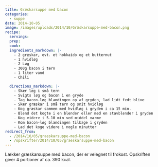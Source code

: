 ```yaml
---
title: Græskarsuppe med bacon
categories:
  - suppe
date: 2014-10-05
image: /images/uploads/2014/10/Græskarsuppe-med-bacon.png
recipe:
  servings:
  prep:
  cook:
  ingredients_markdown: |-
    - 2 græskar, evt. et hokkaido og et butternut
    - 1 hvidløg
    - 2 Løg
    - 300g bacon i tern
    - 1 liter vand
    - Chili

  directions_markdown: |-
    - Skær løg i små tern
    - Svigts løg og bacon i en gryde
    - Tag bacon-løg blandingen op af gryden, lad lidt fedt blive
    - Skær græskar i små tern og snit hvidløg
    - Kog græskar sammen med hvidløg i gryden i ca 15 min.
    - Blend det kogte i en blender eller med en stavblender i gryden
    - Kog videre i 5-10 min ved middel varme
    - Kom bacon-løg blandingen tilbage i gryden
    - Lad det koge videre i nogle minutter
redirect_from:
  - /2014/10/05/graeskarsuppe-med-bacon
  - /opskrifter/2014/10/05/graeskarsuppe-med-bacon
---
```


Lækker græskarsuppe med bacon, der er velegnet til frokost. Opskriften giver 4 portioner af ca. 390 kcal.
